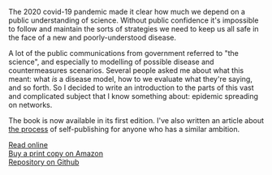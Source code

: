 <!--
.. title: Epidemic modelling -- some notes, maths, and code
.. slug: em-book
.. date: 2020-06-17 16:50:13 UTC+01:00
.. tags: book, python, complex networks, epidemic spreading
.. category: writing
.. link: 
.. description: 
.. type: text
-->

The 2020 covid-19 pandemic made it clear how much we depend on a
public understanding of science. Without public confidence it's
impossible to follow and maintain the sorts of strategies we need to
keep us all safe in the face of a new and poorly-understood disease.

A lot of the public communications from government referred to "the
science", and especially to modelling of possible disease and
countermeasures scenarios. Several people asked me about what this
meant: what *is* a disease model, how to we evaluate what they're
saying, and so forth. So I decided to write an introduction to the
parts of this vast and complicated subject that I know something
about: epidemic spreading on networks.

The book is now available in its first edition. I've also written an
article about [the process](/blog/2020/07/22/self-publishing/) of
self-publishing for anyone who has a similar ambition.

[Read online](https://simoninireland.github.io/introduction-to-epidemics)<br>
[Buy a print copy on Amazon](https://www.amazon.co.uk/dp/1838535659/)<br>
[Repository on Github](https://github.com/simoninireland/introduction-to-epidemics)

